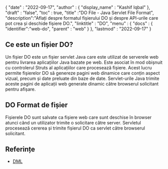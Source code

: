 {
  "date" : "2022-09-17",
  "author" : {
    "display_name" : "Kashif Iqbal"
},
  "draft" : "false",
  "toc" : true,
  "title" :"DO File - Java Servlet File Format",
  "description":"Aflați despre formatul fișierului DO și despre API-urile care pot crea și deschide fișiere DO.",
  "linktitle" : "DO",
  "menu" : {
    "docs" : {
      "identifier":"web-do",
      "parent" : "web"
}
},
  "lastmod" : "2022-09-17"
}

## Ce este un fișier DO?

Un fișier DO este un fișier servlet Java care este utilizat de serverele web pentru livrarea aplicațiilor Java bazate pe web. Este asociat în mod obișnuit cu controlerul Struts al aplicațiilor care procesează fișiere. Acest lucru permite fișierelor DO să genereze pagini web dinamice care conțin aspect vizual, precum și date preluate din baze de date. Servlet-urile Java trimite aceste pagini de aplicații web generate dinamic către browserul solicitant pentru afișare.

## DO Format de fișier

Fișierele DO sunt salvate ca fișiere web care sunt deschise în browser atunci când un utilizator trimite o solicitare către server. Servletul procesează cererea și trimite fișierul DO ca servlet către browserul solicitant.

## Referințe

* [DML](https://www.upi.pr.it/docs/dynref/pdreferencep8.htm)

